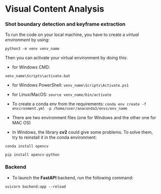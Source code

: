 # Visual Content Analysis

### Shot boundary detection and keyframe extraction

 To run the code on your local machine, you have to create a *virtual environment* by using:

 `python3 -m venv venv_name`

 Then you can activate your virtual environment by doing this:

 - for Windows CMD:

`venv_name\Scripts\activate.bat`

- for Windows PowerShell:
`venv_name\Scripts\Activate.ps1`

 - for Linux/MacOS:
`source venv_name/bin/activate`

- To create a conda env from the requirements:
`conda env create -f environment.yml -p /home/user/anaconda3/envs/env_name`

- There are two environment files (one for Windows and the other one for MAC OS)

- In Windows, the library **cv2** could give some problems. To solve them, try to reinstall it in the conda environment:

`conda install opencv`

`pip install opencv-python`


### Backend

- To launch the **FastAPI** backend, run the following command:


`uvicorn backend:app --reload`

 
